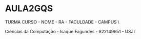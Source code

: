 # AULA2GQS

TURMA
CURSO - NOME - RA - FACULDADE - CAMPUS \

Ciências da Computação - Isaque Fagundes - 822149951 - USJT
